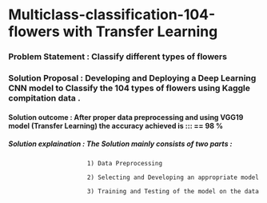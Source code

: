 # Multiclass-classification-104-flowers with Transfer Learning 

### Problem Statement     : Classify different types of flowers 

### Solution Proposal     : Developing and Deploying a Deep Learning CNN model to Classify the 104 types of flowers using Kaggle compitation data .

#### Solution outcome      : After proper data preprocessing and using  VGG19 model (Transfer Learning) the accuracy achieved is ::: ==  98 % 

##### Solution explaination : The Solution mainly consists of two parts : 
                     
                          1) Data Preprocessing 
                          
                          2) Selecting and Developing an appropriate model 
                          
                          3) Training and Testing of the model on the data 
                          

